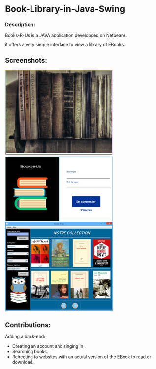 # Book-Library-in-Java-Swing

### Description:

Books-R-Us is a JAVA application developped on Netbeans.

it offers a very simple interface to view a library of EBooks.

## Screenshots: 

<img src="ProjetIHM/Books-R-Us/Splash.png" alt="SplashScreen" width="350"/>
<img src="ProjetIHM/Books-R-Us/Connexion.jpg" alt="Authentification" width="350"/>
<img src="ProjetIHM/Books-R-Us/Code7.png" alt="Interface" width="350"/>

## Contributions:

Adding a back-end:
* Creating an account and singing in .
* Searching books.
* Reirecting to websites with an actual version of the EBook to read or download.
